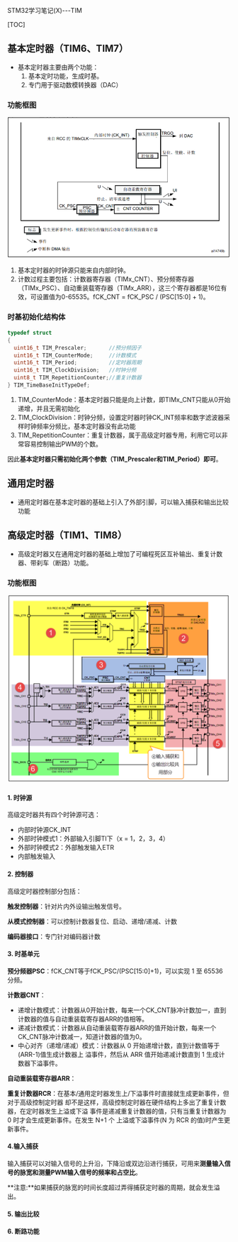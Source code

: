 STM32学习笔记(X)---TIM

[TOC]

## 基本定时器（TIM6、TIM7）

- 基本定时器主要由两个功能：
  1. 基本定时功能，生成时基。
  2. 专门用于驱动数模转换器（DAC）

### 功能框图

![1565856152975](.\图片\1565856152975.png)

1. 基本定时器的时钟源只能来自内部时钟。
2. 计数过程主要包括：计数器寄存器（TIMx_CNT）、预分频寄存器（TIMx_PSC）、自动重装载寄存器（TIMx_ARR），这三个寄存器都是16位有效，可设置值为0-65535。fCK_CNT = fCK_PSC / (PSC[15:0] + 1)。

### 时基初始化结构体

```c
typedef struct
{
  uint16_t TIM_Prescaler;       //预分频因子  
  uint16_t TIM_CounterMode;     //计数模式  
  uint16_t TIM_Period;          //定时器周期
  uint16_t TIM_ClockDivision;   //时钟分频  
  uint8_t TIM_RepetitionCounter;//重复计数器  
} TIM_TimeBaseInitTypeDef;   
```

1. TIM_CounterMode：基本定时器只能是向上计数，即TIMx_CNT只能从0开始递增，并且无需初始化
2. TIM_ClockDivision：时钟分频，设置定时器时钟CK_INT频率和数字滤波器采样时钟频率分频比，基本定时器没有此功能
3. TIM_RepetitionCounter：重复计数器，属于高级定时器专用，利用它可以非常容易控制输出PWM的个数。

因此**基本定时器只需初始化两个参数（TIM_Prescaler和TIM_Period）即可**。

## 通用定时器

- 通用定时器在基本定时器的基础上引入了外部引脚，可以输入捕获和输出比较功能

## 高级定时器（TIM1、TIM8）

- 高级定时器又在通用定时器的基础上增加了可编程死区互补输出、重复计数器、带刹车（断路）功能。

### 功能框图

![1565858714439](.\图片\1565858714439.png)

#### 1. 时钟源

高级定时器共有四个时钟源可选：

- 内部时钟源CK_INT
- 外部时钟模式1：外部输入引脚TI下（x = 1，2，3，4）
- 外部时钟模式2：外部触发输入ETR
- 内部触发输入

#### 2. 控制器

高级定时器控制部分包括：

**触发控制器**：针对片内外设输出触发信号。

**从模式控制器**：可以控制计数器复位、启动、递增/递减、计数

**编码器接口**：专门针对编码器计数

#### 3. 时基单元

**预分频器PSC**：fCK_CNT等于fCK_PSC/(PSC[15:0]+1)，可以实现 1 至 65536 分频。 

**计数器CNT**：

- 递增计数模式：计数器从0开始计数，每来一个CK_CNT脉冲计数加一，直到计数器的值与自动重装载寄存器ARR的值相等。
- 递减计数模式：计数器从自动重装载寄存器ARR的值开始计数，每来一个CK_CNT脉冲计数减一，知道计数器的值为0。
- 中心对齐（递增/递减）模式：计数器从 0 开始递增计数，直到计数值等于(ARR-1)值生成计数器上
  溢事件，然后从 ARR 值开始递减计数直到 1 生成计数器下溢事件。 

**自动重装载寄存器ARR**：

**重复计数器RCR**：在基本/通用定时器发生上/下溢事件时直接就生成更新事件，但对于高级控制定时器
却不是这样，高级控制定时器在硬件结构上多出了重复计数器，在定时器发生上溢或下溢
事件是递减重复计数器的值，只有当重复计数器为 0 时才会生成更新事件。在发生 N+1 个
上溢或下溢事件(N 为 RCR 的值)时产生更新事件。 

#### 4.输入捕获

输入捕获可以对输入信号的上升沿，下降沿或双边沿进行捕获，可用来**测量输入信号的脉宽和测量PWM输入信号的频率和占空比**。

**注意:**如果捕获的脉宽的时间长度超过弄得捕获定时器的周期，就会发生溢出。

#### 5. 输出比较

#### 6. 断路功能

